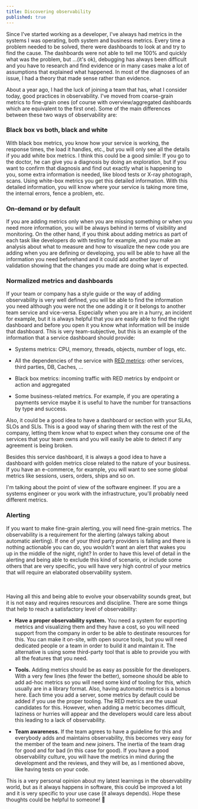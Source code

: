 ```yaml
---
title: Discovering observability
published: true
---
```


Since I've started working as a developer, I've always had metrics in the systems I was operating, both system and business metrics. Every time a problem needed to be solved, there were dashboards to look at and try to find the cause. The dashboards were not able to tell me 100% and quickly what was the problem, but ...(it's ok), debugging has always been difficult and you have to research and find evidence or in many cases make a lot of assumptions that explained what happened. In most of the diagnoses of an issue, I had a theory that made sense rather than evidence.

About a year ago, I had the luck of joining a team that has, what I consider today, good practices in observability. I've moved from coarse-grain metrics to fine-grain ones (of course with overview/aggregated dashboards which are equivalent to the first one). Some of the main differences between these two ways of observability are:

### Black box vs both, black and white
With black box metrics, you know how your service is working, the response times, the load it handles, etc., but you will only see all the details if you add white box metrics. I think this could be a good simile: If you go to the doctor, he can give you a diagnosis by doing an exploration, but if you want to confirm that diagnosis and find out exactly what is happening to you, some extra information is needed, like blood tests or X-ray photograph, scans. Using white-box metrics you get this detailed information. With this detailed information, you will know where your service is taking more time, the internal errors, fence a problem, etc.

### On-demand or by default
If you are adding metrics only when you are missing something or when you need more information, you will be always behind in terms of visibility and monitoring. On the other hand, if you think about adding metrics as part of each task like developers do with testing for example, and you make an analysis about what to measure and how to visualize the new code you are adding when you are defining or developing, you will be able to have all the information you need beforehand and it could add another layer of validation showing that the changes you made are doing what is expected.

### Normalized metrics and dashboards
If your team or company has a style guide or the way of adding observability is very well defined, you will be able to find the information you need although you were not the one adding it or it belongs to another team service and vice-versa. Especially when you are in a hurry, an incident for example, but it is always helpful that you are easily able to find the right dashboard and before you open it you know what information will be inside that dashboard. This is very team-subjective, but this is an example of the information that a service dashboard should provide:
- Systems metrics: CPU,  memory, threads, objects, number of logs, etc.

- All the dependencies of the service with [RED metrics](https://www.weave.works/blog/the-red-method-key-metrics-for-microservices-architecture/): other services, third parties, DB, Caches, ...

- Black box metrics: incoming traffic with RED metrics by endpoint or action and aggregated

- Some business-related metrics. For example, if you are operating a payments service maybe it is useful to have the number for transactions by type and success.

Also, it could be a good idea to have a dashboard or section with your SLAs, SLOs and SLIs. This is a good way of sharing them with the rest of the company, letting them know what to expect when they consume one of the services that your team owns and you will easily be able to detect if any agreement is being broken.

Besides this service dashboard, it is always a good idea to have a dashboard with golden metrics close related to the nature of your business. If you have an e-commerce, for example, you will want to see some global metrics like sessions, users, orders, ships and so on.

I'm talking about the point of view of the software engineer. If you are a systems engineer or you work with the infrastructure, you'll probably need different metrics.

### Alerting
If you want to make fine-grain alerting, you will need fine-grain metrics. The observability is a requirement for the alerting (always talking about automatic alerting). If one of your third party providers is failing and there is nothing actionable you can do, you wouldn't want an alert that wakes you up in the middle of the night, right? In order to have this level of detail in the alerting and being able to exclude this kind of scenario, or include some others that are very specific, you will have very high control of your metrics that will require an elaborated observability system.

<br/><br/>
Having all this and being able to evolve your observability sounds great, but it is not easy and requires resources and discipline. There are some things that help to reach a satisfactory level of observability:

- **Have a proper observability system.** You need a system for exporting metrics and visualizing them and they have a cost, so you will need support from the company in order to be able to destinate resources for this. You can make it on-site, with open source tools, but you will need dedicated people or a team in order to build it and maintain it. The alternative is using some third-party tool that is able to provide you with all the features that you need.


- **Tools.** Adding metrics should be as easy as possible for the developers. With a very few lines (the fewer the better), someone should be able to add ad-hoc metrics so you will need some kind of tooling for this, which usually are in a library format. Also, having automatic metrics is a bonus here. Each time you add a server, some metrics by default could be added if you use the proper tooling. The RED metrics are the usual candidates for this. However, when adding a metric becomes difficult, laziness or hurries will appear and the developers would care less about this leading to a lack of observability.

- **Team awareness.**  If the team agrees to have a guideline for this and everybody adds and maintains observability, this becomes very easy for the member of the team and new joiners. The inertia of the team drag for good and for bad (in this case for good). If you have a good observability culture, you will have the metrics in mind during the development and the reviews, and they will be, as I mentioned above, like having tests on your code.

This is a very personal opinion about my latest learnings in the observability world, but as it always happens in software, this could be improved a lot and it is very specific to your use case (it always depends). Hope these thoughts could be helpful to someone! 👋
